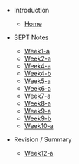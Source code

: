 - Introduction

    - [Home](/)
- SEPT Notes
    - [Week1-a](W1-lec1.md)
    - [Week2-a](W2-lec2.md)
    - [Week4-a](W4-lec5.md)
    - [Week4-b](W4-lec6.md)
    - [Week5-a](W5-lec5.md)
    - [Week6-a](W6-lec6.md)
    - [Week7-a](W7-lec7.md)
    - [Week8-a](W8-lec6a.md)
    - [Week9-a](W9-lec9a.md)
    - [Week9-b](W9-lec9b.md)
    - [Week10-a](W10-lec10.md)

- Revision / Summary
    - [Week12-a](W12-Revision.md)
